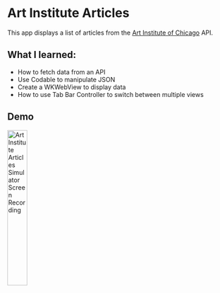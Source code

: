 # Art Institute Articles

This app displays a list of articles from the [Art Institute of Chicago](https://api.artic.edu/docs/#introduction) API.

## What I learned:
- How to fetch data from an API
- Use Codable to manipulate JSON
- Create a WKWebView to display data
- How to use Tab Bar Controller to switch between multiple views

## Demo
<img src="../assets/P06-ArtInstituteArticles-Simulator-Screen-Recording" alt="Art Institute Articles Simulator Screen Recording" width="30%"/>
